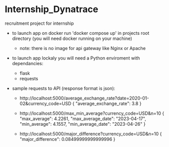 # Internship_Dynatrace

recruitment project for internship

- to launch app on docker run 'docker compose up' in projects root directory
  (you will need docker running on your machine)
  - note: there is no image for api gateway like Nginx or Apache
  
- to launch app lockaly you will need a Python enviroment with dependancies:
  - flask
  - requests

- sample requests to API (response format is json):
  - http://localhost:5000/average_exchange_rate?date=2020-01-02&currency_code=USD
  {
    "average_exchange_rate": 3.8
  }

  - http://localhost:5000/max_min_average?currency_code=USD&n=10
  {
    "max_average": 4.2261,
    "max_average_date": "2023-04-17",
    "min_average": 4.1557,
    "min_average_date": "2023-04-26"
  }

  - http://localhost:5000/major_difference?currency_code=USD&n=10
  {
    "major_difference": 0.08499999999999996
  }

